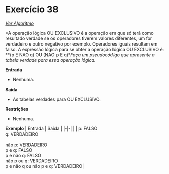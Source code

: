 # Exercício 38

[*Ver Algoritmo*](Exercicio38.md)

*A operação lógica OU EXCLUSIVO é a operação em que só terá como resultado verdade se os operadores tiverem valores diferentes, um for verdadeiro e outro negativo por exemplo. Operadores iguais resultam em falso. A expressão lógica para se obter a operação lógica OU EXCLUSIVO é: **(p E NAO q) OU (NAO p E q)**Faça um pseudocódigo que apresente a tabela verdade para essa operação lógica.*

**Entrada**
- Nenhuma.

**Saída**
- As tabelas verdades para OU EXCLUSIVO.

**Restrições**
- Nenhuma.

**Exemplo**
| Entrada | Saída |
|-|-|
| | p: FALSO<br>q: VERDADEIRO<br><br>não p: VERDADEIRO<br>p e q: FALSO<br>p e não q: FALSO <br>não p ou q: VERDADEIRO<br>p e não q ou não p e q: VERDADEIRO|